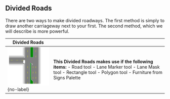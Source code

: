 ## Divided Roads 
There are two ways to make divided roadways. The first method is simply to draw another carriageway next to your first. The second method, which we will describe is more powerful.

|Divided Roads                                     |                    |
|--------------------------------------------------|--------------------|
|![Divided_roads_table](./assets/Divided_roads_table.png){no-label}  | **This Divided Roads makes use if the following items:** - Road tool  - Lane Marker tool  - Lane Mask tool  - Rectangle tool  - Polygon tool  - Furniture from Signs Palette  |
